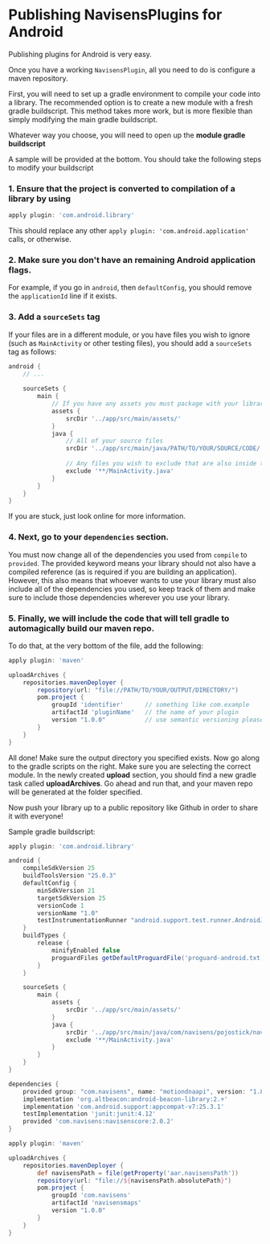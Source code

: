 # Publishing NavisensPlugins for Android

Publishing plugins for Android is very easy.

Once you have a working `NavisensPlugin`, all you need to do is configure a maven repository.

First, you will need to set up a gradle environment to compile your code into a library. The recommended option is to create a new module with a fresh gradle buildscript. This method takes more work, but is more flexible than simply modifying the main gradle buildscript.

Whatever way you choose, you will need to open up the **module gradle buildscript**

A sample will be provided at the bottom. You should take the following steps to modify your buildscript

### 1. Ensure that the project is converted to compilation of a library by using

```gradle
apply plugin: 'com.android.library'
```

This should replace any other `apply plugin: 'com.android.application'` calls, or otherwise.

### 2. Make sure you don't have an remaining Android application flags.

For example, if you go in `android`, then `defaultConfig`, you should remove the `applicationId` line if it exists.

### 3. Add a `sourceSets` tag

If your files are in a different module, or you have files you wish to ignore (such as `MainActivity` or other testing files), you should add a `sourceSets` tag as follows:

```gradle
android {
    // ...
    
    sourceSets {
        main {
            // If you have any assets you must package with your library
            assets {
                srcDir '../app/src/main/assets/'
            }
            java {
                // All of your source files
                srcDir '../app/src/main/java/PATH/TO/YOUR/SOURCE/CODE/'
                
                // Any files you wish to exclude that are also inside the source code folder
                exclude '**/MainActivity.java'
            }
        }
    }
}
```

If you are stuck, just look online for more information.

### 4. Next, go to your `dependencies` section.

You must now change all of the dependencies you used from `compile` to `provided`. The provided keyword means your library should not also have a compiled reference (as is required if you are building an application). However, this also means that whoever wants to use your library must also include all of the dependencies you used, so keep track of them and make sure to include those dependencies wherever you use your library.

### 5. Finally, we will include the code that will tell gradle to automagically build our maven repo.

To do that, at the very bottom of the file, add the following:

```gradle
apply plugin: 'maven'

uploadArchives {
    repositories.mavenDeployer {
        repository(url: "file://PATH/TO/YOUR/OUTPUT/DIRECTORY/")
        pom.project {
            groupId 'identifier'      // something like com.example
            artifactId 'pluginName'   // the name of your plugin
            version "1.0.0"           // use semantic versioning please!
        }
    }
}
```

All done! Make sure the output directory you specified exists. Now go along to the gradle scripts on the right. Make sure you are selecting the correct module. In the newly created **upload** section, you should find a new gradle task called **uploadArchives**. Go ahead and run that, and your maven repo will be generated at the folder specified.

Now push your library up to a public repository like Github in order to share it with everyone!

Sample gradle buildscript:

```gradle
apply plugin: 'com.android.library'

android {
    compileSdkVersion 25
    buildToolsVersion "25.0.3"
    defaultConfig {
        minSdkVersion 21
        targetSdkVersion 25
        versionCode 1
        versionName "1.0"
        testInstrumentationRunner "android.support.test.runner.AndroidJUnitRunner"
    }
    buildTypes {
        release {
            minifyEnabled false
            proguardFiles getDefaultProguardFile('proguard-android.txt'), 'proguard-rules.pro'
        }
    }

    sourceSets {
        main {
            assets {
                srcDir '../app/src/main/assets/'
            }
            java {
                srcDir '../app/src/main/java/com/navisens/pojostick/navisensmaps/'
                exclude '**/MainActivity.java'
            }
        }
    }
}

dependencies {
    provided group: "com.navisens", name: "motiondnaapi", version: "1.8.15", changing: true
    implementation 'org.altbeacon:android-beacon-library:2.+'
    implementation 'com.android.support:appcompat-v7:25.3.1'
    testImplementation 'junit:junit:4.12'
    provided 'com.navisens:navisenscore:2.0.2'
}

apply plugin: 'maven'

uploadArchives {
    repositories.mavenDeployer {
        def navisensPath = file(getProperty('aar.navisensPath'))
        repository(url: "file://${navisensPath.absolutePath}")
        pom.project {
            groupId 'com.navisens'
            artifactId 'navisensmaps'
            version "1.0.0"
        }
    }
}
```

